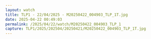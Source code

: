 ```yaml
---
layout: watch
title: TLP1 - 22/04/2025 - M20250422_004903_TLP_1T.jpg
date: 2025-04-22 00:49:03
permalink: /2025/04/22/watch/M20250422_004903_TLP_1
capture: TLP1/2025/202504/20250421/M20250422_004903_TLP_1T.jpg
---
```

